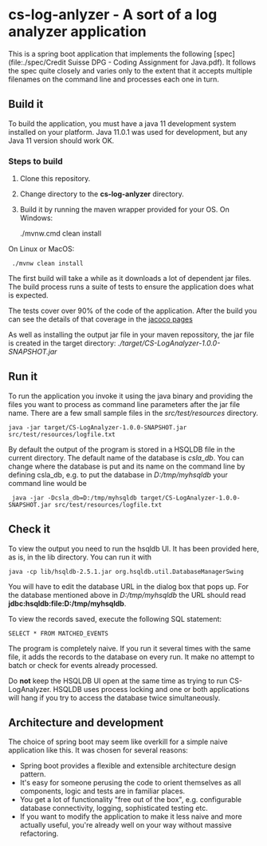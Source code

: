 # cs-log-anlyzer - A sort of a log analyzer application 
This is a spring boot application that implements the following [spec](file:./spec/Credit Suisse DPG - Coding Assignment for Java.pdf).
It follows the spec quite closely and varies only to the extent that it accepts multiple filenames on the command line and processes each one in turn. 
## Build it
To build the application, you must have a java 11 development system installed on your platform.
Java 11.0.1 was used for development, but any Java 11 version should work OK.

### Steps to build
1. Clone this repository.
2. Change directory to the **cs-log-anlyzer** directory.
3. Build it by running the maven wrapper provided for your OS.
  On Windows:
    
    ./mvnw.cmd clean install
    
 On Linux or MacOS:
 
     ./mvnw clean install
     
 The first build will take a while as it downloads a lot of dependent jar files.  The build process runs a suite of tests to ensure the 
 application does what is expected.
 
 The tests cover over 90% of the code of the application.  After the build you can see the details of that coverage in the [jacoco pages](file:./target/site/jacoco/index.html)

As well as installing the output jar file in your maven repossitory, the jar file is created in the target directory: *./target/CS-LogAnalyzer-1.0.0-SNAPSHOT.jar*

## Run it
To run the application you invoke it using the java binary and providing the files you want to process as command line parameters after the jar file name.  There are a few small sample files in the *src/test/resources* directory.

    java -jar target/CS-LogAnalyzer-1.0.0-SNAPSHOT.jar src/test/resources/logfile.txt
    
By default the output of the program is stored in a HSQLDB file in the current directory.  The default name of the database is *csla_db*.
You can change where the database is put and its name on the command line by defining csla_db, e.g. to put the database in *D:/tmp/myhsqldb*
your command line would be

     java -jar -Dcsla_db=D:/tmp/myhsqldb target/CS-LogAnalyzer-1.0.0-SNAPSHOT.jar src/test/resources/logfile.txt
     
## Check it

To view the output you need to run the hsqldb UI.
It has been provided here, as is, in the lib directory.
You can run it with

    java -cp lib/hsqldb-2.5.1.jar org.hsqldb.util.DatabaseManagerSwing
    
You will have to edit the database URL in the dialog box that pops up.  For the database mentioned above in *D:/tmp/myhsqldb* the URL should read **jdbc:hsqldb:file:D:/tmp/myhsqldb**.

To view the records saved, execute the following SQL statement:

    SELECT * FROM MATCHED_EVENTS
    
The program is completely naive.  If you run it several times with the same file, it adds the records to the database on every run.
It make no attempt to batch or check for events already processed.

Do **not** keep the HSQLDB UI open at the same time as trying to run CS-LogAnalyzer.  HSQLDB uses process locking and one or both applications will hang if you try to access the database twice simultaneously.

## Architecture and development

The choice of spring boot may seem like overkill for a simple naive application like this.  It was chosen for several reasons:

* Spring boot provides a flexible and extensible architecture design pattern.
* It's easy for someone perusing the code to orient themselves as all components, logic and tests are in familiar places.
* You get a lot of functionality "free out of the box", e.g. configurable database connectivity, logging, sophisticated testing etc.
* If you want to modify the application to make it less naive and more actually useful, you're already well on your way without massive refactoring.



